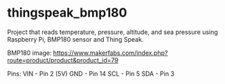 # thingspeak_bmp180
Project that reads temperature, pressure, altitude, and sea pressure using Raspberry Pi, BMP180 sensor and Thing Speak.

BMP180 image: https://www.makerfabs.com/index.php?route=product/product&product_id=79

Pins:
VIN - Pin 2 (5V)
GND - Pin 14
SCL - Pin 5
SDA - Pin 3
